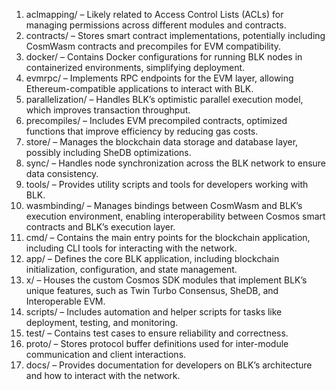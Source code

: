 
1.	aclmapping/ – Likely related to Access Control Lists (ACLs) for managing permissions across different modules and contracts.
2.	contracts/ – Stores smart contract implementations, potentially including CosmWasm contracts and precompiles for EVM compatibility.
3.	docker/ – Contains Docker configurations for running BLK nodes in containerized environments, simplifying deployment.
4.	evmrpc/ – Implements RPC endpoints for the EVM layer, allowing Ethereum-compatible applications to interact with BLK.
5.	parallelization/ – Handles BLK’s optimistic parallel execution model, which improves transaction throughput.
6.	precompiles/ – Includes EVM precompiled contracts, optimized functions that improve efficiency by reducing gas costs.
7.	store/ – Manages the blockchain data storage and database layer, possibly including SheDB optimizations.
8.	sync/ – Handles node synchronization across the BLK network to ensure data consistency.
9.	tools/ – Provides utility scripts and tools for developers working with BLK.
10.	wasmbinding/ – Manages bindings between CosmWasm and BLK’s execution environment, enabling interoperability between Cosmos smart contracts and BLK’s execution layer.
11.	cmd/ – Contains the main entry points for the blockchain application, including CLI tools for interacting with the network.
12.	app/ – Defines the core BLK application, including blockchain initialization, configuration, and state management.
13.	x/ – Houses the custom Cosmos SDK modules that implement BLK’s unique features, such as Twin Turbo Consensus, SheDB, and Interoperable EVM.
14.	scripts/ – Includes automation and helper scripts for tasks like deployment, testing, and monitoring.
15.	test/ – Contains test cases to ensure reliability and correctness.
16.	proto/ – Stores protocol buffer definitions used for inter-module communication and client interactions.
17.	docs/ – Provides documentation for developers on BLK’s architecture and how to interact with the network.